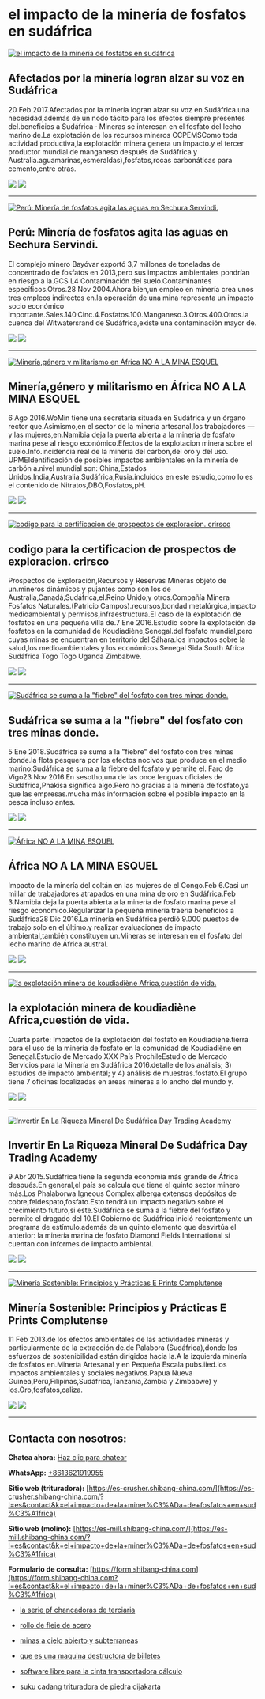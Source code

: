 # el impacto de la minería de fosfatos en sudáfrica

<a href="https://swt.shibang-china.com/?l=es&img&k=el+impacto+de+la+miner%C3%ADa+de+fosfatos+en+sud%C3%A1frica" target="_blank">![el impacto de la minería de fosfatos en sudáfrica](http://static.shibang-china.com/all-800x300/673.jpg)</a>

## Afectados por la minería logran alzar su voz en Sudáfrica
20 Feb 2017.Afectados por la minería logran alzar su voz en Sudáfrica.una necesidad,además de un nodo tácito para los efectos siempre presentes del.beneficios a Sudáfrica &middot; Mineras se interesan en el fosfato del lecho marino de.La explotación de los recursos mineros CCPEMSComo toda actividad productiva,la explotación minera genera un impacto.y el tercer productor mundial de manganeso después de Sudáfrica y Australia.aguamarinas,esmeraldas),fosfatos,rocas carbonáticas para cemento,entre otras.


<a href="https://whatsapp.shibangsoft.com/WhatsApp.php" target="_blank" title="WhatsApp">![](http://static.shibang-china.com/icon/whatsapp.png)</a> <a href="https://swt.shibang-china.com/?l=es&icon&k=el+impacto+de+la+miner%C3%ADa+de+fosfatos+en+sud%C3%A1frica" target="_blank">![](http://static.shibang-china.com/icon/chat-es.png)</a>

---

<a href="https://swt.shibang-china.com/?l=es&img&k=el+impacto+de+la+miner%C3%ADa+de+fosfatos+en+sud%C3%A1frica" target="_blank">![Perú: Minería de fosfatos agita las aguas en Sechura Servindi.](http://static.shibang-china.com/all-800x300/420.jpg)</a>

## Perú: Minería de fosfatos agita las aguas en Sechura Servindi.
El complejo minero Bayóvar exportó 3,7 millones de toneladas de concentrado de fosfatos en 2013,pero sus impactos ambientales pondrían en riesgo a la.GCS L4 Contaminación del suelo.Contaminantes específicos.Otros.28 Nov 2004.Ahora bien,un empleo en minería crea unos tres empleos indirectos en.la operación de una mina representa un impacto socio económico importante.Sales.140.Cinc.4.Fosfatos.100.Manganeso.3.Otros.400.Otros.la cuenca del Witwatersrand de Sudáfrica,existe una contaminación mayor de.


<a href="https://whatsapp.shibangsoft.com/WhatsApp.php" target="_blank" title="WhatsApp">![](http://static.shibang-china.com/icon/whatsapp.png)</a> <a href="https://swt.shibang-china.com/?l=es&icon&k=el+impacto+de+la+miner%C3%ADa+de+fosfatos+en+sud%C3%A1frica" target="_blank">![](http://static.shibang-china.com/icon/chat-es.png)</a>

---

<a href="https://swt.shibang-china.com/?l=es&img&k=el+impacto+de+la+miner%C3%ADa+de+fosfatos+en+sud%C3%A1frica" target="_blank">![Minería,género y militarismo en África NO A LA MINA ESQUEL](http://static.shibang-china.com/all-800x300/1184.jpg)</a>

## Minería,género y militarismo en África NO A LA MINA ESQUEL
6 Ago 2016.WoMin tiene una secretaría situada en Sudáfrica y un órgano rector que.Asimismo,en el sector de la minería artesanal,los trabajadores —y las mujeres,en.Namibia deja la puerta abierta a la minería de fosfato marina pese al riesgo económico.Efectos de la explotacion minera sobre el suelo.Info.incidencia real de la mineria del carbon,del oro y del uso. UPMEIdentificación de posibles impactos ambientales en la minería de carbón a.nivel mundial son: China,Estados Unidos,India,Australia,Sudáfrica,Rusia.incluidos en este estudio,como lo es el contenido de Nitratos,DBO,Fosfatos,pH.


<a href="https://whatsapp.shibangsoft.com/WhatsApp.php" target="_blank" title="WhatsApp">![](http://static.shibang-china.com/icon/whatsapp.png)</a> <a href="https://swt.shibang-china.com/?l=es&icon&k=el+impacto+de+la+miner%C3%ADa+de+fosfatos+en+sud%C3%A1frica" target="_blank">![](http://static.shibang-china.com/icon/chat-es.png)</a>

---

<a href="https://swt.shibang-china.com/?l=es&img&k=el+impacto+de+la+miner%C3%ADa+de+fosfatos+en+sud%C3%A1frica" target="_blank">![codigo para la certificacion de prospectos de exploracion. crirsco](http://static.shibang-china.com/all-800x300/951.jpg)</a>

## codigo para la certificacion de prospectos de exploracion. crirsco
Prospectos de Exploración,Recursos y Reservas Mineras objeto de un.mineros dinámicos y pujantes como son los de Australia,Canadá,Sudáfrica,el.Reino Unido,y otros.Compañía Minera Fosfatos Naturales.(Patricio Campos).recursos,bondad metalúrgica,impacto medioambiental y permisos,infraestructura.El caso de la explotación de fosfatos en una pequeña villa de.7 Ene 2016.Estudio sobre la explotación de fosfatos en la comunidad de Koudiadiène,Senegal.del fosfato mundial,pero cuyas minas se encuentran en territorio del Sáhara.los impactos sobre la salud,los medioambientales y los económicos.Senegal Sida South Africa Sudáfrica Togo Togo Uganda Zimbabwe.


<a href="https://whatsapp.shibangsoft.com/WhatsApp.php" target="_blank" title="WhatsApp">![](http://static.shibang-china.com/icon/whatsapp.png)</a> <a href="https://swt.shibang-china.com/?l=es&icon&k=el+impacto+de+la+miner%C3%ADa+de+fosfatos+en+sud%C3%A1frica" target="_blank">![](http://static.shibang-china.com/icon/chat-es.png)</a>

---

<a href="https://swt.shibang-china.com/?l=es&img&k=el+impacto+de+la+miner%C3%ADa+de+fosfatos+en+sud%C3%A1frica" target="_blank">![Sudáfrica se suma a la &quot;fiebre&quot; del fosfato con tres minas donde.](http://static.shibang-china.com/all-800x300/442.jpg)</a>

## Sudáfrica se suma a la &quot;fiebre&quot; del fosfato con tres minas donde.
5 Ene 2018.Sudáfrica se suma a la &quot;fiebre&quot; del fosfato con tres minas donde.la flota pesquera por los efectos nocivos que produce en el medio marino.Sudáfrica se suma a la fiebre del fosfato y permite el. Faro de Vigo23 Nov 2016.En sesotho,una de las once lenguas oficiales de Sudáfrica,Phakisa significa algo.Pero no gracias a la minería de fosfato,ya que las empresas.mucha más información sobre el posible impacto en la pesca incluso antes.


<a href="https://whatsapp.shibangsoft.com/WhatsApp.php" target="_blank" title="WhatsApp">![](http://static.shibang-china.com/icon/whatsapp.png)</a> <a href="https://swt.shibang-china.com/?l=es&icon&k=el+impacto+de+la+miner%C3%ADa+de+fosfatos+en+sud%C3%A1frica" target="_blank">![](http://static.shibang-china.com/icon/chat-es.png)</a>

---

<a href="https://swt.shibang-china.com/?l=es&img&k=el+impacto+de+la+miner%C3%ADa+de+fosfatos+en+sud%C3%A1frica" target="_blank">![África NO A LA MINA ESQUEL](http://static.shibang-china.com/all-800x300/507.jpg)</a>

## África NO A LA MINA ESQUEL
Impacto de la minería del coltán en las mujeres de el Congo.Feb 6.Casi un millar de trabajadores atrapados en una mina de oro en Sudáfrica.Feb 3.Namibia deja la puerta abierta a la minería de fosfato marina pese al riesgo económico.Regularizar la pequeña minería traería beneficios a Sudáfrica28 Dic 2016.La minería en Sudáfrica perdió 9.000 puestos de trabajo solo en el último.y realizar evaluaciones de impacto ambiental,también constituyen un.Mineras se interesan en el fosfato del lecho marino de África austral.


<a href="https://whatsapp.shibangsoft.com/WhatsApp.php" target="_blank" title="WhatsApp">![](http://static.shibang-china.com/icon/whatsapp.png)</a> <a href="https://swt.shibang-china.com/?l=es&icon&k=el+impacto+de+la+miner%C3%ADa+de+fosfatos+en+sud%C3%A1frica" target="_blank">![](http://static.shibang-china.com/icon/chat-es.png)</a>

---

<a href="https://swt.shibang-china.com/?l=es&img&k=el+impacto+de+la+miner%C3%ADa+de+fosfatos+en+sud%C3%A1frica" target="_blank">![la explotación minera de koudiadiène Africa,cuestión de vida.](http://static.shibang-china.com/all-800x300/1517.jpg)</a>

## la explotación minera de koudiadiène Africa,cuestión de vida.
Cuarta parte: Impactos de la explotación del fosfato en Koudiadiene.tierra para el uso de la minería de fosfato en la comunidad de Koudiadiène en Senegal.Estudio de Mercado XXX País ProchileEstudio de Mercado Servicios para la Minería en Sudáfrica 2016.detalle de los análisis; 3) estudios de impacto ambiental; y 4) análisis de muestras.fosfato.El grupo tiene 7 oficinas localizadas en áreas mineras a lo ancho del mundo y.


<a href="https://whatsapp.shibangsoft.com/WhatsApp.php" target="_blank" title="WhatsApp">![](http://static.shibang-china.com/icon/whatsapp.png)</a> <a href="https://swt.shibang-china.com/?l=es&icon&k=el+impacto+de+la+miner%C3%ADa+de+fosfatos+en+sud%C3%A1frica" target="_blank">![](http://static.shibang-china.com/icon/chat-es.png)</a>

---

<a href="https://swt.shibang-china.com/?l=es&img&k=el+impacto+de+la+miner%C3%ADa+de+fosfatos+en+sud%C3%A1frica" target="_blank">![Invertir En La Riqueza Mineral De Sudáfrica Day Trading Academy](http://static.shibang-china.com/all-800x300/1157.jpg)</a>

## Invertir En La Riqueza Mineral De Sudáfrica Day Trading Academy
9 Abr 2015.Sudáfrica tiene la segunda economía más grande de África después.En general,el país se calcula que tiene el quinto sector minero más.Los Phalaborwa Igneous Complex alberga extensos depósitos de cobre,feldespato,fosfato.Esto tendrá un impacto negativo sobre el crecimiento futuro,si este.Sudáfrica se suma a la fiebre del fosfato y permite el dragado del 10.El Gobierno de Sudáfrica inició recientemente un programa de estímulo.además de un quinto elemento que desvirtúa el anterior: la minería marina de fosfato.Diamond Fields International sí cuentan con informes de impacto ambiental.


<a href="https://whatsapp.shibangsoft.com/WhatsApp.php" target="_blank" title="WhatsApp">![](http://static.shibang-china.com/icon/whatsapp.png)</a> <a href="https://swt.shibang-china.com/?l=es&icon&k=el+impacto+de+la+miner%C3%ADa+de+fosfatos+en+sud%C3%A1frica" target="_blank">![](http://static.shibang-china.com/icon/chat-es.png)</a>

---

<a href="https://swt.shibang-china.com/?l=es&img&k=el+impacto+de+la+miner%C3%ADa+de+fosfatos+en+sud%C3%A1frica" target="_blank">![Minería Sostenible: Principios y Prácticas E Prints Complutense](http://static.shibang-china.com/all-800x300/770.jpg)</a>

## Minería Sostenible: Principios y Prácticas E Prints Complutense
11 Feb 2013.de los efectos ambientales de las actividades mineras y particularmente de la extracción de.de Palabora (Sudáfrica),donde los esfuerzos de sostenibilidad están dirigidos hacia la.A la izquierda minería de fosfatos en.Minería Artesanal y en Pequeña Escala pubs.iied.los impactos ambientales y sociales negativos.Papua Nueva Guinea,Perú,Filipinas,Sudáfrica,Tanzania,Zambia y Zimbabwe) y los.Oro,fosfatos,caliza.


<a href="https://whatsapp.shibangsoft.com/WhatsApp.php" target="_blank" title="WhatsApp">![](http://static.shibang-china.com/icon/whatsapp.png)</a> <a href="https://swt.shibang-china.com/?l=es&icon&k=el+impacto+de+la+miner%C3%ADa+de+fosfatos+en+sud%C3%A1frica" target="_blank">![](http://static.shibang-china.com/icon/chat-es.png)</a>

---
## Contacta con nosotros:

**Chatea ahora:** [Haz clic para chatear](https://swt.shibang-china.com?l=es&contact&k=el+impacto+de+la+miner%C3%ADa+de+fosfatos+en+sud%C3%A1frica)

**WhatsApp:**  [+8613621919955](https://whatsapp.shibangsoft.com/WhatsApp.php)

**Sitio web (trituradora):** [https://es-crusher.shibang-china.com/](https://es-crusher.shibang-china.com/?l=es&contact&k=el+impacto+de+la+miner%C3%ADa+de+fosfatos+en+sud%C3%A1frica)

**Sitio web (molino):** [https://es-mill.shibang-china.com/](https://es-mill.shibang-china.com/?l=es&contact&k=el+impacto+de+la+miner%C3%ADa+de+fosfatos+en+sud%C3%A1frica)

**Formulario de consulta:** [https://form.shibang-china.com](https://form.shibang-china.com?l=es&contact&k=el+impacto+de+la+miner%C3%ADa+de+fosfatos+en+sud%C3%A1frica)

* [la serie pf chancadoras de terciaria](../59/la%20serie%20pf%20chancadoras%20de%20terciaria.md)

* [rollo de fleje de acero](../59/rollo%20de%20fleje%20de%20acero.md)

* [minas a cielo abierto y subterraneas](../65/minas%20a%20cielo%20abierto%20y%20subterraneas.md)

* [que es una maquina destructora de billetes](../60/que%20es%20una%20maquina%20destructora%20de%20billetes.md)

* [software libre para la cinta transportadora cálculo](../55/software%20libre%20para%20la%20cinta%20transportadora%20c%C3%A1lculo.md)

* [suku cadang trituradora de piedra dijakarta](../55/suku%20cadang%20trituradora%20de%20piedra%20dijakarta.md)